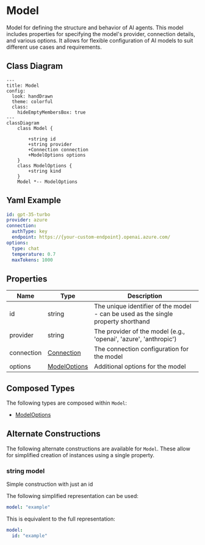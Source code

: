 # Model

Model for defining the structure and behavior of AI agents.
This model includes properties for specifying the model&#39;s provider, connection details, and various options.
It allows for flexible configuration of AI models to suit different use cases and requirements.

## Class Diagram

```mermaid
---
title: Model
config:
  look: handDrawn
  theme: colorful
  class:
    hideEmptyMembersBox: true
---
classDiagram
    class Model {
      
        +string id
        +string provider
        +Connection connection
        +ModelOptions options
    }
    class ModelOptions {
        +string kind
    }
    Model *-- ModelOptions
```

## Yaml Example

```yaml
id: gpt-35-turbo
provider: azure
connection:
  authType: key
  endpoint: https://{your-custom-endpoint}.openai.azure.com/
options:
  type: chat
  temperature: 0.7
  maxTokens: 1000

```

## Properties

| Name | Type | Description |
| ---- | ---- | ----------- |
| id | string | The unique identifier of the model - can be used as the single property shorthand  |
| provider | string | The provider of the model (e.g., &#39;openai&#39;, &#39;azure&#39;, &#39;anthropic&#39;)  |
| connection | [Connection](Connection.md) | The connection configuration for the model  |
| options | [ModelOptions](ModelOptions.md) | Additional options for the model  |

## Composed Types

The following types are composed within `Model`:

- [ModelOptions](ModelOptions.md)

## Alternate Constructions

The following alternate constructions are available for `Model`.
These allow for simplified creation of instances using a single property.

### string model

Simple construction with just an id

The following simplified representation can be used:

```yaml
model: "example"

```

This is equivalent to the full representation:

```yaml
model:
  id: "example"

```
